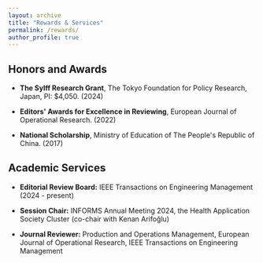 ```yaml
---
layout: archive
title: "Rewards & Services"
permalink: /rewards/
author_profile: true
---
```


## Honors and Awards
- **The Sylff Research Grant**, The Tokyo Foundation for Policy Research, Japan, PI: $4,050. (2024) 

* **Editors' Awards for Excellence in Reviewing**, European Journal of Operational Research. (2022)

* **National Scholarship**, Ministry of Education of The People's Republic of China. (2017)


## Academic Services
* **Editorial Review Board:**
IEEE Transactions on Engineering Management (2024 - present)

* **Session Chair:**
INFORMS Annual Meeting 2024, the Health Application Society Cluster (co-chair with Kenan Arifoğlu)

* **Journal Reviewer:**
Production and Operations Management, European Journal of Operational Research, IEEE Transactions on Engineering Management



<nbsp>

